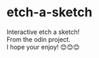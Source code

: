 # etch-a-sketch

Interactive etch a sketch! <br />
From the odin project. <br /> 
I hope your enjoy! 😊😊😊